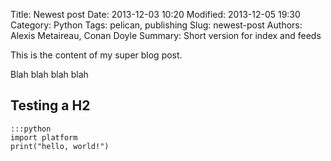 Title: Newest post
Date: 2013-12-03 10:20
Modified: 2013-12-05 19:30
Category: Python
Tags: pelican, publishing
Slug: newest-post
Authors: Alexis Metaireau, Conan Doyle
Summary: Short version for index and feeds

This is the content of my super blog post.

Blah blah blah blah

## Testing a H2

    :::python
    import platform
    print("hello, world!")

